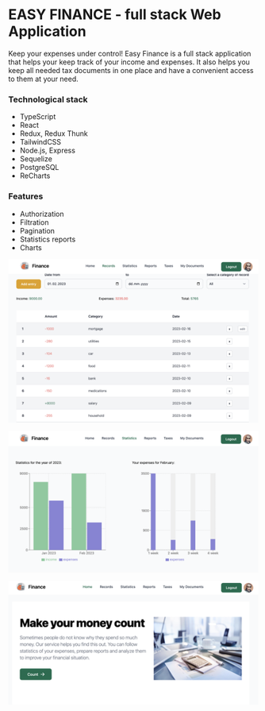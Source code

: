 # EASY FINANCE - full stack Web Application

Keep your expenses under control! Easy Finance is a full stack application that helps your keep track of your income and expenses. It also helps you keep all needed tax documents in one place and have a convenient access to them at your need.

### Technological stack

- TypeScript
- React
- Redux, Redux Thunk
- TailwindCSS
- Node.js, Express
- Sequelize
- PostgreSQL
- ReCharts

### Features

- Authorization
- Filtration
- Pagination
- Statistics reports
- Charts

![screenshot of the application](/readme-assets/screen1.png)

![screenshot of the application](/readme-assets/screen2.png)

![screenshot of the application](/readme-assets/screen3.png)
